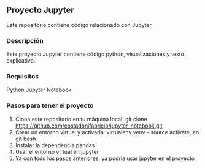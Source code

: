 ## Proyecto Jupyter
Este repositorio contiene código relacionado con Jupyter.

### Descripción
Este proyecto Jupyter contiene código python, visualizaciones y texto explicativo.

### Requisitos
Python
Jupyter Notebook

### Pasos para tener el proyecto
1. Clona este repositorio en tu máquina local: git clone https://github.com/costadonifabricio/jupyter_notebook.git
2. Crear un entorno virtual y activarla: virtualenv venv - source activate, en git bash
3. Instalar la dependencia pandas
4. Usar el entorno virtual en jupyter
5. Ya con todo los pasos anteriores, ya podria usar jupyter en el proyecto
